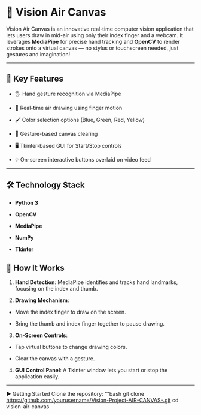 # 🎨 Vision Air Canvas
Vision Air Canvas is an innovative real-time computer vision application that lets users draw in mid-air using only their index finger and a webcam. It leverages **MediaPipe** for precise hand tracking and **OpenCV** to render strokes onto a virtual canvas — no stylus or touchscreen needed, just gestures and imagination!

---

## 📌 Key Features
  - 🖐 Hand gesture recognition via MediaPipe

  - 🎨 Real-time air drawing using finger motion

  - 🖌 Color selection options (Blue, Green, Red, Yellow)

  - 🧼 Gesture-based canvas clearing

  - 🖥 Tkinter-based GUI for Start/Stop controls

  - 💡 On-screen interactive buttons overlaid on video feed

---

## 🛠 Technology Stack
  - **Python 3**

  - **OpenCV**

  - **MediaPipe**

  - **NumPy**
 
  - **Tkinter**

## 🚀 How It Works
1. **Hand Detection**: MediaPipe identifies and tracks hand landmarks, focusing on the index and thumb.

2. **Drawing Mechanism**:

  - Move the index finger to draw on the screen.

  - Bring the thumb and index finger together to pause drawing.

3. **On-Screen Controls**:

  - Tap virtual buttons to change drawing colors.

  - Clear the canvas with a gesture.

4. **GUI Control Panel**: A Tkinter window lets you start or stop the application easily.

---

▶ Getting Started
Clone the repository:
  '''bash
     git clone https://github.com/yourusername/Vision-Project-AIR-CANVAS-.git
     cd vision-air-canvas



